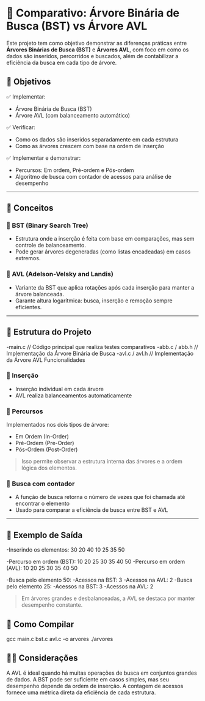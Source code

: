 # 🌳 Comparativo: Árvore Binária de Busca (BST) vs Árvore AVL

Este projeto tem como objetivo demonstrar as diferenças práticas entre **Árvores Binárias de Busca (BST)** e **Árvores AVL**, com foco em como os dados são inseridos, percorridos e buscados, além de contabilizar a eficiência da busca em cada tipo de árvore.

## 📌 Objetivos

✅ Implementar:
- Árvore Binária de Busca (BST)  
- Árvore AVL (com balanceamento automático)

✅ Verificar:
- Como os dados são inseridos separadamente em cada estrutura  
- Como as árvores crescem com base na ordem de inserção

✅ Implementar e demonstrar:
- Percursos: Em ordem, Pré-ordem e Pós-ordem  
- Algoritmo de busca com contador de acessos para análise de desempenho

---

## 🧠 Conceitos

### 🔹 BST (Binary Search Tree)
- Estrutura onde a inserção é feita com base em comparações, mas sem controle de balanceamento.
- Pode gerar árvores degeneradas (como listas encadeadas) em casos extremos.

### 🔹 AVL (Adelson-Velsky and Landis)
- Variante da BST que aplica rotações após cada inserção para manter a árvore balanceada.
- Garante altura logarítmica: busca, inserção e remoção sempre eficientes.

---

## 📁 Estrutura do Projeto
-main.c // Código principal que realiza testes comparativos
-abb.c / abb.h // Implementação da Árvore Binária de Busca
-avl.c / avl.h // Implementação da Árvore AVL
 Funcionalidades

### 🔸 Inserção
- Inserção individual em cada árvore
- AVL realiza balanceamentos automaticamente

### 🔸 Percursos
Implementados nos dois tipos de árvore:
- Em Ordem (In-Order)
- Pré-Ordem (Pre-Order)
- Pós-Ordem (Post-Order)

> Isso permite observar a estrutura interna das árvores e a ordem lógica dos elementos.

### 🔸 Busca com contador
- A função de busca retorna o número de vezes que foi chamada até encontrar o elemento
- Usado para comparar a eficiência de busca entre BST e AVL

---

## 🧪 Exemplo de Saída

-Inserindo os elementos: 30 20 40 10 25 35 50

-Percurso em ordem (BST): 10 20 25 30 35 40 50
-Percurso em ordem (AVL): 10 20 25 30 35 40 50

-Busca pelo elemento 50:
-Acessos na BST: 3
-Acessos na AVL: 2
-Busca pelo elemento 25:
-Acessos na BST: 3
-Acessos na AVL: 2

> Em árvores grandes e desbalanceadas, a AVL se destaca por manter desempenho constante.


## 🚀 Como Compilar
gcc main.c bst.c avl.c -o arvores
./arvores


## 👨‍🏫 Considerações
A AVL é ideal quando há muitas operações de busca em conjuntos grandes de dados.
A BST pode ser suficiente em casos simples, mas seu desempenho depende da ordem de inserção.
A contagem de acessos fornece uma métrica direta da eficiência de cada estrutura.
